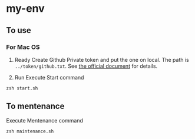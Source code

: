 # my-env
## To use
### For Mac OS

1. Ready
Create Github Private token and put the one on local.
The path is `../token/github.txt`.
See [the official document](https://docs.github.com/ja/authentication/keeping-your-account-and-data-secure/creating-a-personal-access-token) for details.

2. Run
Execute Start command
```
zsh start.sh
```

## To mentenance

Execute Mentenance command
```
zsh maintenance.sh
```
